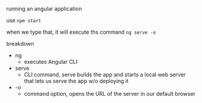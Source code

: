 running an angular application

use `npm start`

when we type that, it will execute ths command `ng serve -o`

breakdown
- ng
    - executes Angular CLI
- serve
    - CLI command, serve builds the app and starts a local web server that lets us serve the app w/o deploying it
- -o
    - command option, opens the URL of the server in our default browser


